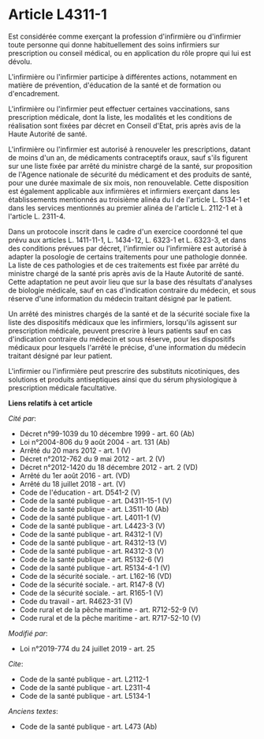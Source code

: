 # Article L4311-1

Est considérée comme exerçant la profession d'infirmière ou d'infirmier toute personne qui donne habituellement des soins
infirmiers sur prescription ou conseil médical, ou en application du rôle propre qui lui est dévolu.

L'infirmière ou l'infirmier participe à différentes actions, notamment en matière de prévention, d'éducation de la santé et
de formation ou d'encadrement.

L'infirmière ou l'infirmier peut effectuer certaines vaccinations, sans prescription médicale, dont la liste, les modalités
et les conditions de réalisation sont fixées par décret en Conseil d'Etat, pris après avis de la Haute Autorité de santé.

L'infirmière ou l'infirmier est autorisé à renouveler les prescriptions, datant de moins d'un an, de médicaments
contraceptifs oraux, sauf s'ils figurent sur une liste fixée par arrêté du ministre chargé de la santé, sur proposition de
l'Agence nationale de sécurité du médicament et des produits de santé, pour une durée maximale de six mois, non renouvelable.
Cette disposition est également applicable aux infirmières et infirmiers exerçant dans les établissements mentionnés au
troisième alinéa du I de l'article L. 5134-1 et dans les services mentionnés au premier alinéa de l'article L. 2112-1 et à
l'article L. 2311-4. 

Dans un protocole inscrit dans le cadre d'un exercice coordonné tel que prévu aux articles L. 1411-11-1, L. 1434-12, L.
6323-1 et L. 6323-3, et dans des conditions prévues par décret, l'infirmier ou l'infirmière est autorisé à adapter la
posologie de certains traitements pour une pathologie donnée. La liste de ces pathologies et de ces traitements est fixée par
arrêté du ministre chargé de la santé pris après avis de la Haute Autorité de santé. Cette adaptation ne peut avoir lieu que
sur la base des résultats d'analyses de biologie médicale, sauf en cas d'indication contraire du médecin, et sous réserve
d'une information du médecin traitant désigné par le patient.

Un arrêté des ministres chargés de la santé et de la sécurité sociale fixe la liste des dispositifs médicaux que les
infirmiers, lorsqu'ils agissent sur prescription médicale, peuvent prescrire à leurs patients sauf en cas d'indication
contraire du médecin et sous réserve, pour les dispositifs médicaux pour lesquels l'arrêté le précise, d'une information du
médecin traitant désigné par leur patient.

L'infirmier ou l'infirmière peut prescrire des substituts nicotiniques, des solutions et produits antiseptiques ainsi que du
sérum physiologique à prescription médicale facultative.

**Liens relatifs à cet article**

_Cité par_:

  - Décret n°99-1039 du 10 décembre 1999 - art. 60 (Ab)
  - Loi n°2004-806 du 9 août 2004 - art. 131 (Ab)
  - Arrêté du 20 mars 2012 - art. 1 (V)
  - Décret n°2012-762 du 9 mai 2012 - art. 2 (V)
  - Décret n°2012-1420 du 18 décembre 2012 - art. 2 (VD)
  - Arrêté du 1er août 2016 - art. (VD)
  - Arrêté du 18 juillet 2018 - art. (V)
  - Code de l'éducation - art. D541-2 (V)
  - Code de la santé publique - art. D4311-15-1 (V)
  - Code de la santé publique - art. L3511-10 (Ab)
  - Code de la santé publique - art. L4011-1 (V)
  - Code de la santé publique - art. L4423-3 (V)
  - Code de la santé publique - art. R4312-1 (V)
  - Code de la santé publique - art. R4312-13 (V)
  - Code de la santé publique - art. R4312-3 (V)
  - Code de la santé publique - art. R5132-6 (V)
  - Code de la santé publique - art. R5134-4-1 (V)
  - Code de la sécurité sociale. - art. L162-16 (VD)
  - Code de la sécurité sociale. - art. R147-8 (V)
  - Code de la sécurité sociale. - art. R165-1 (V)
  - Code du travail - art. R4623-31 (V)
  - Code rural et de la pêche maritime - art. R712-52-9 (V)
  - Code rural et de la pêche maritime - art. R717-52-10 (V)

_Modifié par_:

  - Loi n°2019-774 du 24 juillet 2019 - art. 25

_Cite_:

  - Code de la santé publique - art. L2112-1
  - Code de la santé publique - art. L2311-4
  - Code de la santé publique - art. L5134-1

_Anciens textes_:

  - Code de la santé publique - art. L473 (Ab)
